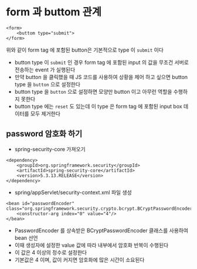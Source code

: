 # form 과 buttom 관계
```
<form>
	<buttom type="submit">
</form>
```
위와 같이 form tag 에 포함된 button은 기본적으로 type 이 ```submit``` 이다
* button type 이 ```submit``` 인 경우 form tag 에 포함된 input 의 값을 무조건 서버로 전송하는 event 가 실행된다
* 만약 button 을 클릭했을 때 JS 코드를 사용하여 상황을 제어 하고 싶으면 button type 을 ```button``` 으로 설정한다
* button type 을 ```button``` 으로 설정하면 모양만 button 이고 아무런 역할을 수행하지 못한다
* button type 에는 ```reset``` 도 있는데 이 type 은 form tag 에 포함된 input box 데이터를 모두 제거한다

## password 암호화 하기
* spring-security-core 가져오기
```
<dependency>
	<groupId>org.springframework.security</groupId>
	<artifactId>spring-security-core</artifactId>
	<version>5.3.13.RELEASE</version>
</dependency>

```
* spring/appServlet/security-context.xml 파일 생성
```
<bean id="passwordEncoder" class="org.springframework.security.crypto.bcrypt.BCryptPasswordEncoder">
	<constructor-arg index="0" value="4"/>
</bean>
```
* PasswordEncoder 를 상속받은 BCryptPasswordEncoder 클래스를 사용하여 bean 선언
* 이때 생성자에 설정한 value 값에 따라 내부에서 암호화 반복이 수행된다
* 이 값은 4 이상의 정수로 설정한다
* 기본값은 4 이며, 값이 커지면 암호화에 많은 시간이 소요된다